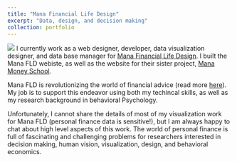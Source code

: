 ```yaml
---
title: "Mana Financial Life Design"
excerpt: "Data, design, and decision making"
collection: portfolio
---
```

![](https://maelliott1010.github.io/madisonannelliott/images/mana.png)
I currently work as a web designer, developer, data visualization designer, and data base manager for [Mana Financial Life Design](https://www.manafld.com). I built the Mana FLD webiste, as well as the website for their sister project, [Mana Money School](https://www.manamoneyschool.com).

Mana FLD is revolutionizing the world of financial advice (read more [here](https://www.manafld.com/philosophy/)). My job is to support this endeavor using both my techincal skills, as well as my research background in behavioral Psychology. 

Unfortunately, I cannot share the details of most of my visualization work for Mana FLD (personal finance data is sensitive!), but I am always happy to chat about high level aspects of this work. The world of personal finance is full of fascinating and challenging problems for researchers interested in decision making, human vision, visualization, design, and behavioral economics.
